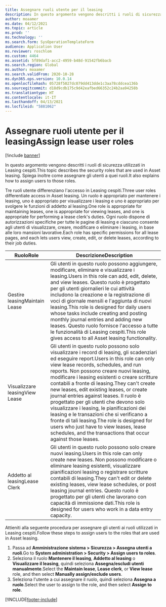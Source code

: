 ```yaml
---
title: Assegnare ruoli utente per il leasing
description: In questo argomento vengono descritti i ruoli di sicurezza utilizzati in Leasing cespiti. Spiega inoltre come assegnare gli utenti a quei ruoli.
author: moaamer
ms.date: 04/12/2021
ms.topic: article
ms.prod: ''
ms.technology: ''
ms.search.form: SysOperationTemplateForm
audience: Application User
ms.reviewer: roschlom
ms.custom: 4464
ms.assetid: 5f89daf1-acc2-4959-b48d-91542fb6bacb
ms.search.region: Global
ms.author: moaamer
ms.search.validFrom: 2020-10-28
ms.dyn365.ops.version: 10.0.14
ms.openlocfilehash: 05728f5027dc079dd413dde1c3aa78cddcea136b
ms.sourcegitcommit: d18d9cdb175c9d42eafbed66352c24b2aa94258b
ms.translationtype: HT
ms.contentlocale: it-IT
ms.lasthandoff: 04/13/2021
ms.locfileid: "5881062"
---
```

# <a name="assign-lease-user-roles"></a><span data-ttu-id="d1411-104">Assegnare ruoli utente per il leasing</span><span class="sxs-lookup"><span data-stu-id="d1411-104">Assign lease user roles</span></span>

[!include [banner](../includes/banner.md)]

<span data-ttu-id="d1411-105">In questo argomento vengono descritti i ruoli di sicurezza utilizzati in Leasing cespiti.</span><span class="sxs-lookup"><span data-stu-id="d1411-105">This topic describes the security roles that are used in Asset leasing.</span></span> <span data-ttu-id="d1411-106">Spiega inoltre come assegnare gli utenti a quei ruoli.</span><span class="sxs-lookup"><span data-stu-id="d1411-106">It also explains how to assign users to those roles.</span></span>

<span data-ttu-id="d1411-107">Tre ruoli utente differenziano l'accesso in Leasing cespiti.</span><span class="sxs-lookup"><span data-stu-id="d1411-107">Three user roles differentiate access in Asset leasing.</span></span> <span data-ttu-id="d1411-108">Un ruolo è appropriato per mantenere i leasing, uno è appropriato per visualizzare i leasing e uno è appropriato per svolgere le funzioni di addetto al leasing.</span><span class="sxs-lookup"><span data-stu-id="d1411-108">One role is appropriate for maintaining leases, one is appropriate for viewing leases, and one is appropriate for performing a lease clerk's duties.</span></span> <span data-ttu-id="d1411-109">Ogni ruolo dispone di autorizzazioni specifiche per tutte le pagine di leasing e ciascuno consente agli utenti di visualizzare, creare, modificare o eliminare i leasing, in base alle loro mansioni lavorative.</span><span class="sxs-lookup"><span data-stu-id="d1411-109">Each role has specific permissions for all lease pages, and each lets users view, create, edit, or delete leases, according to their job duties.</span></span>

| <span data-ttu-id="d1411-110">Ruolo</span><span class="sxs-lookup"><span data-stu-id="d1411-110">Role</span></span>           | <span data-ttu-id="d1411-111">Descrizione</span><span class="sxs-lookup"><span data-stu-id="d1411-111">Description</span></span> |
|----------------|-------------|
| <span data-ttu-id="d1411-112">Gestire leasing</span><span class="sxs-lookup"><span data-stu-id="d1411-112">Maintain Lease</span></span> | <span data-ttu-id="d1411-113">Gli utenti in questo ruolo possono aggiungere, modificare, eliminare e visualizzare i leasing.</span><span class="sxs-lookup"><span data-stu-id="d1411-113">Users in this role can add, edit, delete, and view leases.</span></span> <span data-ttu-id="d1411-114">Questo ruolo è progettato per gli utenti giornalieri le cui attività includono la creazione e la registrazione di voci di giornale mensili e l'aggiunta di nuovi leasing.</span><span class="sxs-lookup"><span data-stu-id="d1411-114">This role is designed for daily users whose tasks include creating and posting monthly journal entries and adding new leases.</span></span> <span data-ttu-id="d1411-115">Questo ruolo fornisce l'accesso a tutte le funzionalità di Leasing cespiti.</span><span class="sxs-lookup"><span data-stu-id="d1411-115">This role gives access to all Asset leasing functionality.</span></span> |
| <span data-ttu-id="d1411-116">Visualizzare leasing</span><span class="sxs-lookup"><span data-stu-id="d1411-116">View Lease</span></span>     | <span data-ttu-id="d1411-117">Gli utenti in questo ruolo possono solo visualizzare i record di leasing, gli scadenziari ed eseguire report.</span><span class="sxs-lookup"><span data-stu-id="d1411-117">Users in this role can only view lease records, schedules, and run reports.</span></span> <span data-ttu-id="d1411-118">Non possono creare nuovi leasing, modificare i leasing esistenti o creare scritture contabili a fronte di leasing.</span><span class="sxs-lookup"><span data-stu-id="d1411-118">They can't create new leases, edit existing leases, or create journal entries against leases.</span></span> <span data-ttu-id="d1411-119">Il ruolo è progettato per gli utenti che devono solo visualizzare i leasing, le pianificazioni dei leasing e le transazioni che si verificano a fronte di tali leasing.</span><span class="sxs-lookup"><span data-stu-id="d1411-119">The role is designed for users who just have to view leases, lease schedules, and the transactions that occur against those leases.</span></span> |
| <span data-ttu-id="d1411-120">Addetto al leasing</span><span class="sxs-lookup"><span data-stu-id="d1411-120">Lease Clerk</span></span>    | <span data-ttu-id="d1411-121">Gli utenti in questo ruolo possono solo creare nuovi leasing.</span><span class="sxs-lookup"><span data-stu-id="d1411-121">Users in this role can only create new leases.</span></span> <span data-ttu-id="d1411-122">Non possono modificare o eliminare leasing esistenti, visualizzare pianificazioni leasing o registrare scritture contabili di leasing.</span><span class="sxs-lookup"><span data-stu-id="d1411-122">They can't edit or delete existing leases, view lease schedules, or post leasing journal entries.</span></span> <span data-ttu-id="d1411-123">Questo ruolo è progettato per gli utenti che lavorano con capacità di immissione dati.</span><span class="sxs-lookup"><span data-stu-id="d1411-123">This role is designed for users who work in a data entry capacity.</span></span> |

<span data-ttu-id="d1411-124">Attieniti alla seguente procedura per assegnare gli utenti ai ruoli utilizzati in Leasing cespiti.</span><span class="sxs-lookup"><span data-stu-id="d1411-124">Follow these steps to assign users to the roles that are used in Asset leasing.</span></span>

1. <span data-ttu-id="d1411-125">Passa ad **Amministrazione sistema \> Sicurezza \> Assegna utenti a ruoli**.</span><span class="sxs-lookup"><span data-stu-id="d1411-125">Go to **System administration \> Security \> Assign users to roles**.</span></span>
2. <span data-ttu-id="d1411-126">Seleziona il ruolo **Mantenere il leasing**, **Addetto al leasing** o **Visualizzare il leasing**, quindi seleziona **Assegna/escludi utenti manualmente**.</span><span class="sxs-lookup"><span data-stu-id="d1411-126">Select the **Maintain lease**, **Lease clerk**, or **View lease** role, and then select **Manually assign/exclude users**.</span></span>
3. <span data-ttu-id="d1411-127">Seleziona l'utente a cui assegnare il ruolo, quindi seleziona **Assegna a ruolo**.</span><span class="sxs-lookup"><span data-stu-id="d1411-127">Select the user to assign to the role, and then select **Assign to role**.</span></span>


[!INCLUDE[footer-include](../../includes/footer-banner.md)]
